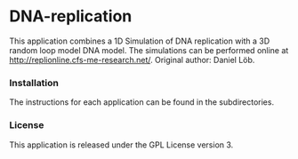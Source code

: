 # DNA-replication
This application combines a 1D Simulation of DNA replication with a 3D random loop model DNA model. The simulations can be performed online at  http://replionline.cfs-me-research.net/. 
Original author: Daniel Löb. 



### Installation

The instructions for each application can be found in the subdirectories.


### License

This application is released under the GPL License version 3.
